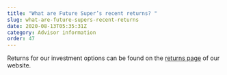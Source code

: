 ```yaml
---
title: "What are Future Super’s recent returns? "
slug: what-are-future-supers-recent-returns
date: 2020-08-13T05:35:31Z
category: Advisor information
order: 47
---
```


Returns for our investment options can be found on the [returns page](https://www.futuresuper.com.au/performance-and-returns) of our website.
